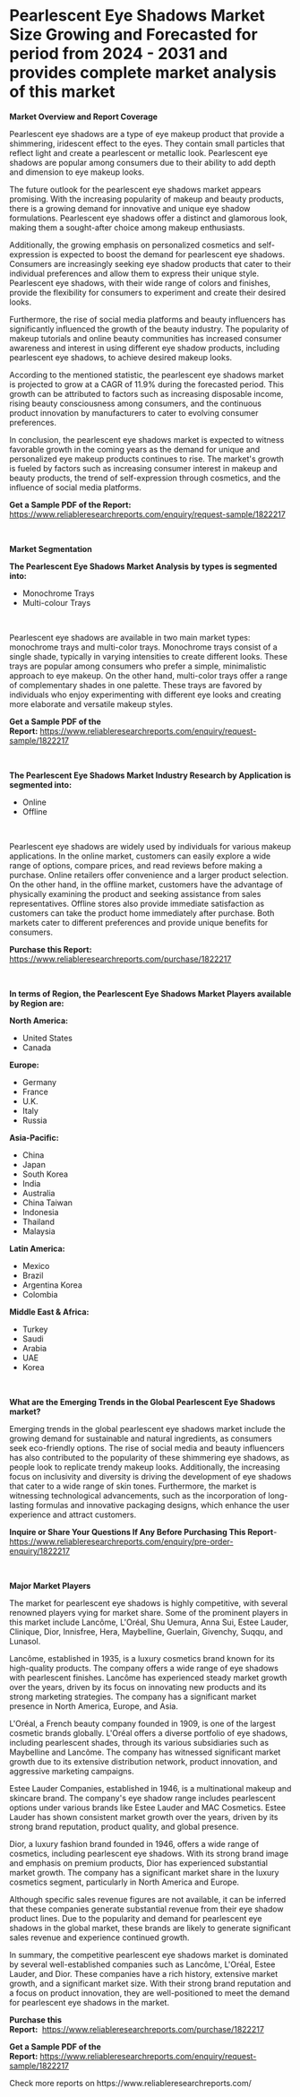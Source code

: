 <p><h1>Pearlescent Eye Shadows Market Size Growing and Forecasted for period from 2024 - 2031 and provides complete market analysis of this market</h1></p><p><strong>Market Overview and Report Coverage</strong></p>
<p><p>Pearlescent eye shadows are a type of eye makeup product that provide a shimmering, iridescent effect to the eyes. They contain small particles that reflect light and create a pearlescent or metallic look. Pearlescent eye shadows are popular among consumers due to their ability to add depth and dimension to eye makeup looks.</p><p>The future outlook for the pearlescent eye shadows market appears promising. With the increasing popularity of makeup and beauty products, there is a growing demand for innovative and unique eye shadow formulations. Pearlescent eye shadows offer a distinct and glamorous look, making them a sought-after choice among makeup enthusiasts.</p><p>Additionally, the growing emphasis on personalized cosmetics and self-expression is expected to boost the demand for pearlescent eye shadows. Consumers are increasingly seeking eye shadow products that cater to their individual preferences and allow them to express their unique style. Pearlescent eye shadows, with their wide range of colors and finishes, provide the flexibility for consumers to experiment and create their desired looks.</p><p>Furthermore, the rise of social media platforms and beauty influencers has significantly influenced the growth of the beauty industry. The popularity of makeup tutorials and online beauty communities has increased consumer awareness and interest in using different eye shadow products, including pearlescent eye shadows, to achieve desired makeup looks.</p><p>According to the mentioned statistic, the pearlescent eye shadows market is projected to grow at a CAGR of 11.9% during the forecasted period. This growth can be attributed to factors such as increasing disposable income, rising beauty consciousness among consumers, and the continuous product innovation by manufacturers to cater to evolving consumer preferences.</p><p>In conclusion, the pearlescent eye shadows market is expected to witness favorable growth in the coming years as the demand for unique and personalized eye makeup products continues to rise. The market's growth is fueled by factors such as increasing consumer interest in makeup and beauty products, the trend of self-expression through cosmetics, and the influence of social media platforms.</p></p>
<p><strong>Get a Sample PDF of the Report:</strong> <a href="https://www.reliableresearchreports.com/enquiry/request-sample/1822217">https://www.reliableresearchreports.com/enquiry/request-sample/1822217</a></p>
<p>&nbsp;</p>
<p><strong>Market Segmentation</strong></p>
<p><strong>The Pearlescent Eye Shadows Market Analysis by types is segmented into:</strong></p>
<p><ul><li>Monochrome Trays</li><li>Multi-colour Trays</li></ul></p>
<p>&nbsp;</p>
<p><p>Pearlescent eye shadows are available in two main market types: monochrome trays and multi-color trays. Monochrome trays consist of a single shade, typically in varying intensities to create different looks. These trays are popular among consumers who prefer a simple, minimalistic approach to eye makeup. On the other hand, multi-color trays offer a range of complementary shades in one palette. These trays are favored by individuals who enjoy experimenting with different eye looks and creating more elaborate and versatile makeup styles.</p></p>
<p><strong>Get a Sample PDF of the Report:</strong>&nbsp;<a href="https://www.reliableresearchreports.com/enquiry/request-sample/1822217">https://www.reliableresearchreports.com/enquiry/request-sample/1822217</a></p>
<p>&nbsp;</p>
<p><strong>The Pearlescent Eye Shadows Market Industry Research by Application is segmented into:</strong></p>
<p><ul><li>Online</li><li>Offline</li></ul></p>
<p>&nbsp;</p>
<p><p>Pearlescent eye shadows are widely used by individuals for various makeup applications. In the online market, customers can easily explore a wide range of options, compare prices, and read reviews before making a purchase. Online retailers offer convenience and a larger product selection. On the other hand, in the offline market, customers have the advantage of physically examining the product and seeking assistance from sales representatives. Offline stores also provide immediate satisfaction as customers can take the product home immediately after purchase. Both markets cater to different preferences and provide unique benefits for consumers.</p></p>
<p><strong>Purchase this Report:</strong>&nbsp; <a href="https://www.reliableresearchreports.com/purchase/1822217">https://www.reliableresearchreports.com/purchase/1822217</a></p>
<p>&nbsp;</p>
<p><strong>In terms of Region, the Pearlescent Eye Shadows Market Players available by Region are:</strong></p>
<p>
    <p> <strong> North America: </strong>
        <ul>
            <li>United States</li>
            <li>Canada</li>
        </ul>
        </p> 
    <p> <strong> Europe: </strong>
        <ul>
            <li>Germany</li>
            <li>France</li>
            <li>U.K.</li>
            <li>Italy</li>
            <li>Russia</li>
        </ul>
        </p> 
    <p> <strong> Asia-Pacific: </strong>
        <ul>
            <li>China</li>
            <li>Japan</li>
            <li>South Korea</li>
            <li>India</li>
            <li>Australia</li>
            <li>China Taiwan</li>
            <li>Indonesia</li>
            <li>Thailand</li>
            <li>Malaysia</li>
        </ul>
        </p> 
    <p> <strong> Latin America: </strong>
        <ul>
            <li>Mexico</li>
            <li>Brazil</li>
            <li>Argentina Korea</li>
            <li>Colombia</li>
        </ul>
        </p> 
    <p> <strong> Middle East & Africa: </strong>
        <ul>
            <li>Turkey</li>
            <li>Saudi</li>
            <li>Arabia</li>
            <li>UAE</li>
            <li>Korea</li>
        </ul>
    </p>
    </p>
<p>&nbsp;</p>
<p><strong>What are the Emerging Trends in the Global Pearlescent Eye Shadows market?</strong></p>
<p><p>Emerging trends in the global pearlescent eye shadows market include the growing demand for sustainable and natural ingredients, as consumers seek eco-friendly options. The rise of social media and beauty influencers has also contributed to the popularity of these shimmering eye shadows, as people look to replicate trendy makeup looks. Additionally, the increasing focus on inclusivity and diversity is driving the development of eye shadows that cater to a wide range of skin tones. Furthermore, the market is witnessing technological advancements, such as the incorporation of long-lasting formulas and innovative packaging designs, which enhance the user experience and attract customers.</p></p>
<p><strong>Inquire or Share Your Questions If Any Before Purchasing This Report</strong>- <a href="https://www.reliableresearchreports.com/enquiry/pre-order-enquiry/1822217">https://www.reliableresearchreports.com/enquiry/pre-order-enquiry/1822217</a></p>
<p>&nbsp;</p>
<p><strong>Major Market Players</strong></p>
<p><p>The market for pearlescent eye shadows is highly competitive, with several renowned players vying for market share. Some of the prominent players in this market include Lancôme, L'Oréal, Shu Uemura, Anna Sui, Estee Lauder, Clinique, Dior, Innisfree, Hera, Maybelline, Guerlain, Givenchy, Suqqu, and Lunasol.</p><p>Lancôme, established in 1935, is a luxury cosmetics brand known for its high-quality products. The company offers a wide range of eye shadows with pearlescent finishes. Lancôme has experienced steady market growth over the years, driven by its focus on innovating new products and its strong marketing strategies. The company has a significant market presence in North America, Europe, and Asia.</p><p>L'Oréal, a French beauty company founded in 1909, is one of the largest cosmetic brands globally. L'Oréal offers a diverse portfolio of eye shadows, including pearlescent shades, through its various subsidiaries such as Maybelline and Lancôme. The company has witnessed significant market growth due to its extensive distribution network, product innovation, and aggressive marketing campaigns.</p><p>Estee Lauder Companies, established in 1946, is a multinational makeup and skincare brand. The company's eye shadow range includes pearlescent options under various brands like Estee Lauder and MAC Cosmetics. Estee Lauder has shown consistent market growth over the years, driven by its strong brand reputation, product quality, and global presence.</p><p>Dior, a luxury fashion brand founded in 1946, offers a wide range of cosmetics, including pearlescent eye shadows. With its strong brand image and emphasis on premium products, Dior has experienced substantial market growth. The company has a significant market share in the luxury cosmetics segment, particularly in North America and Europe.</p><p>Although specific sales revenue figures are not available, it can be inferred that these companies generate substantial revenue from their eye shadow product lines. Due to the popularity and demand for pearlescent eye shadows in the global market, these brands are likely to generate significant sales revenue and experience continued growth.</p><p>In summary, the competitive pearlescent eye shadows market is dominated by several well-established companies such as Lancôme, L'Oréal, Estee Lauder, and Dior. These companies have a rich history, extensive market growth, and a significant market size. With their strong brand reputation and a focus on product innovation, they are well-positioned to meet the demand for pearlescent eye shadows in the market.</p></p>
<p><strong>Purchase this Report:</strong>&nbsp;&nbsp;<a href="https://www.reliableresearchreports.com/purchase/1822217">https://www.reliableresearchreports.com/purchase/1822217</a></p>
<p></p>
<p><strong>Get a Sample PDF of the Report:</strong>&nbsp;<a href="https://www.reliableresearchreports.com/enquiry/request-sample/1822217">https://www.reliableresearchreports.com/enquiry/request-sample/1822217</a></p>
<p>Check more reports on https://www.reliableresearchreports.com/</p>
